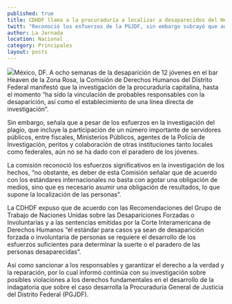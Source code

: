 ```yaml
---
published: true
title: CDHDF llama a la procuraduría a localizar a desaparecidos del Heaven
twitt: "Reconoció los esfuerzos de la PGJDF, sin embargo subrayó que aún no se ha dado con el paradero de las 12 personas."
author: La Jornada
location: Nacional
category: Principales
layout: posts
---
```


![](http://i.imgur.com/Ealu84Sm.jpg)México, DF. A ocho semanas de la desaparición de 12 jóvenes en el bar Heaven de la Zona Rosa, la Comisión de Derechos Humanos del Distrito Federal manifestó que la investigación de la procuraduría capitalina, hasta el momento “ha sido la vinculación de probables responsables con la desaparición, así como el establecimiento de una línea directa de investigación”.

Sin embargo, señala que a pesar de los esfuerzos en la investigación del plagio, que incluye la participación de un número importante de servidores públicos, entre fiscales, Ministerios Públicos, agentes de la Policía de Investigación, peritos y colaboración de otras instituciones tanto locales como federales, aún no se ha dado con el paradero de los jóvenes.

La comisión reconoció los esfuerzos significativos en la investigación de los hechos, “no obstante, es deber de esta Comisión señalar que de acuerdo con los estándares internacionales no basta con agotar una obligación de medios, sino que es necesario asumir una obligación de resultados, lo que supone la localización de las personas”.

La CDHDF expuso que de acuerdo con las Recomendaciones del Grupo de Trabajo de Naciones Unidas sobre las Desapariciones Forzadas o Involuntarias y a las sentencias emitidas por la Corte Interamericana de Derechos Humanos “el estándar para casos ya sean de desaparición forzada o involuntaria de personas se requiere el desarrollo de los esfuerzos suficientes para determinar la suerte o el paradero de las personas desaparecidas”.

Así como sancionar a los responsables y garantizar el derecho a la verdad y la reparación, por lo cual informó continúa con su investigación sobre posibles violaciones a los derechos fundamentales en el desarrollo de la indagatoria que sobre el caso desarrolla la Procuraduría General de Justicia del Distrito Federal (PGJDF).
